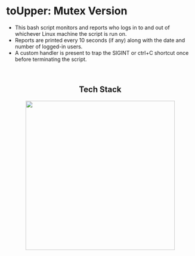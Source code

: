 # toUpper: Mutex Version

* This bash script monitors and reports who logs in to and out of whichever Linux machine the script is run on. <br>
* Reports are printed every 10 seconds (if any) along with the date and number of logged-in users.  <br> 
* A custom handler is present to trap the SIGINT or ctrl+C shortcut once before terminating the script. <br>


<br>
<h2 align="center" width="1200px"> Tech Stack </h2> 
<p align="center">
  <img width="400px" src="https://skillicons.dev/icons?i=c,git&perline=10" />
</p>
